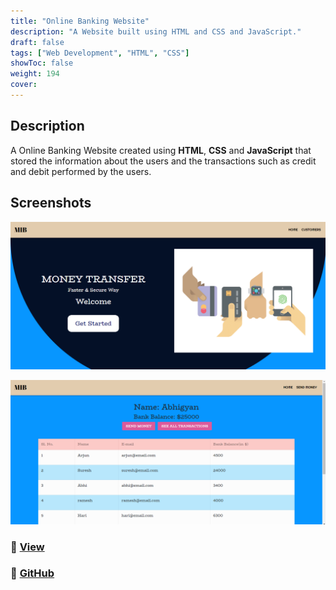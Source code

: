 ```yaml
---
title: "Online Banking Website"
description: "A Website built using HTML and CSS and JavaScript."
draft: false
tags: ["Web Development", "HTML", "CSS"]
showToc: false
weight: 194
cover:
--- 
```


## Description

A Online Banking Website created using **HTML**, **CSS** and **JavaScript** that stored the information about the users and the transactions such as credit and debit performed by the users.

## Screenshots

![App Screenshot](https://raw.githubusercontent.com/Abhigyan-Srivastava/Online_Banking_System/master/Screenshots/Main_Page.png)

![App Screenshot](https://raw.githubusercontent.com/Abhigyan-Srivastava/Online_Banking_System/master/Screenshots/Accounts.png)

### 🔗 [View](https://github.com/Abhigyan-Srivastava/Online_Banking_System)
### 🔗 [GitHub](https://abhigyan-srivastava.github.io/Online_Banking_System/)